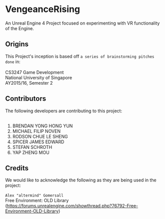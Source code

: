 # VengeanceRising
An Unreal Engine 4 Project focused on experimenting with VR functionality of the Engine.

## Origins
This Project's inception is based off `a series of brainstorming pitches done` in:<br/><br/>
CS3247 Game Development<br/>
National University of Singapore<br/>
AY2015/16, Semester 2<br/>

## Contributors
The following developers are contributing to this project:<br/><br/>
1. BRENDAN YONG HONG YUN<br/>
2. MICHAEL FILIP NOVEN<br/>
3. RODSON CHUE LE SHENG<br/>
4. SPICER JAMES EDWARD<br/>
5. STEFAN SCHROTH<br/>
6. YAP ZHENG MOU<br/>

## Credits
We would like to acknowledge the following as they are being used in the project:<br/><br/>
`Alex "altermind" Gomersall`<br/>
Free Environment: OLD Library (https://forums.unrealengine.com/showthread.php?76792-Free-Environment-OLD-Library)<br/>
